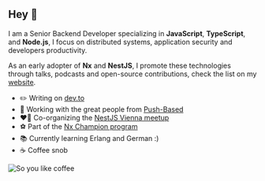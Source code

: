 ## Hey 👋

I am a Senior Backend Developer specializing in **JavaScript**, **TypeScript**, and **Node.js**, I focus on distributed systems, application security and developers productivity.

As an early adopter of **Nx** and **NestJS**, I promote these technologies through talks, podcasts and open-source contributions, check the list on my [website].

- ✏️ Writing on [dev.to]
- 💪 Working with the great people from [Push-Based]
- ❤️‍🔥 Co-organizing the [NestJS Vienna meetup](http://meetup.com/nestjs-vienna/)
- ⚽️ Part of the [Nx Champion program](https://nx.dev/community)
- 📚 Currently learning Erlang and German :)
- ☕️ Coffee snob

[website]: https://getlarge.eu
[dev.to]: https://dev.to/getlarge
[Push-Based]: https://push-based.io

![So you like coffee](https://github.com/user-attachments/assets/79edab3c-71ca-4add-a33b-2804ac24b582)
